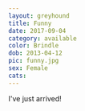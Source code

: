 ```yaml
---
layout: greyhound
title: Funny
date: 2017-09-04
category: available
color: Brindle
dob: 2013-04-12
pic: funny.jpg
sex: Female
cats: 
---
```


I've just arrived!
